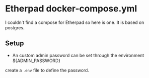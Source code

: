 # Etherpad docker-compose.yml

I couldn't find a compose for Etherpad so here is one. It is based on postgres. 

## Setup
- An custom admin password can be set through the environment ${ADMIN_PASSWORD}

create a `.env` file to define the password.

